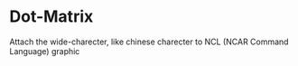 # Dot-Matrix
Attach the wide-charecter, like chinese charecter to NCL (NCAR Command Language) graphic
